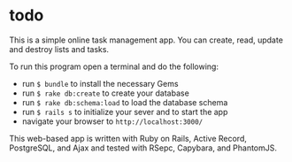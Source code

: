 todo
======
This is a simple online task management app.  You can create, read, update and destroy lists and tasks.

To run this program open a terminal and do the following:
    
* run `$ bundle` to install the necessary Gems
* run `$ rake db:create` to create your database
* run `$ rake db:schema:load` to load the database schema
* run `$ rails s` to initialize your sever and to start the app
* navigate your browser to `http://localhost:3000/`

This web-based app is written with Ruby on Rails, Active Record, PostgreSQL, and Ajax and tested with RSepc, Capybara, and PhantomJS.
